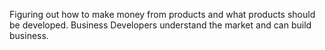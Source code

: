 Figuring out how to make money from products and what products should be developed. Business Developers understand the market and can build business.